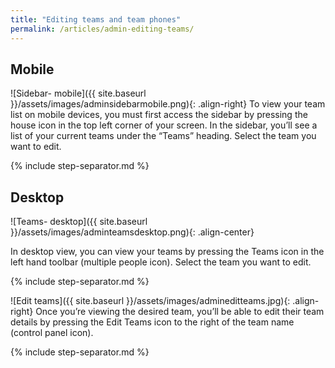 ```yaml
---
title: "Editing teams and team phones"
permalink: /articles/admin-editing-teams/
---
```


## Mobile

![Sidebar- mobile]({{ site.baseurl }}/assets/images/adminsidebarmobile.png){: .align-right} To view your team list on mobile devices, you must first access the sidebar by pressing the house icon in the top left corner of your screen. In the sidebar, you’ll see a list of your current teams under the “Teams” heading. Select the team you want to edit.

{% include step-separator.md %}

## Desktop

![Teams- desktop]({{ site.baseurl }}/assets/images/adminteamsdesktop.png){: .align-center}

In desktop view, you can view your teams by pressing the Teams icon in the left hand toolbar (multiple people icon). Select the team you want to edit.

{% include step-separator.md %}

![Edit teams]({{ site.baseurl }}/assets/images/admineditteams.jpg){: .align-right} Once you’re viewing the desired team, you’ll be able to edit their team details by pressing the Edit Teams icon to the right of the team name (control panel icon).

{% include step-separator.md %}
